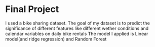 # Final Project
I used a bike sharing dataset.
The goal of my dataset is to predict the significance of different features like different wether conditions and calendar variables on daily bike rentals
The model I applied is Linear model(and ridge regression) and Random Forest
